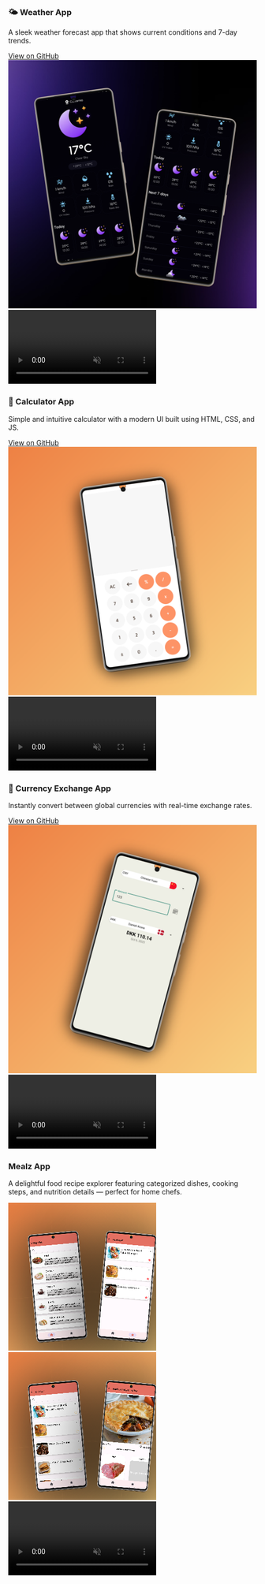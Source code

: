 <section class="project project-weather">
  <div class="project-info">
    <h3>🌤️ Weather App</h3>
    <p>A sleek weather forecast app that shows current conditions and 7-day trends.</p>
    <a href="https://github.com/mohamedshemees/MyWeatherApp">View on GitHub</a>
  </div>
  <div class="app-gallery">
    <img src="assets/weather_app.png" alt="Weather App UI" class="app-image" />
    <video autoplay loop muted playsinline class="app-gif">
      <source src="assets/weather_demo.webm" type="video/webm" />
    </video>
  </div>
</section>

<section class="project project-calculator">
  <div class="project-info">
    <h3>🧮 Calculator App</h3>
    <p>Simple and intuitive calculator with a modern UI built using HTML, CSS, and JS.</p>
    <a href="#">View on GitHub</a>
  </div>
  <div class="app-gallery">
    <img src="assets/calculator_mock.png" alt="Calculator App UI" class="app-image" />
    <video autoplay loop muted playsinline class="app-gif">
      <source src="assets/calculator_demo.webm" type="video/webm" />
    </video>
  </div>
</section>

<section class="project project-currency">
  <div class="project-info">
    <h3>💱 Currency Exchange App</h3>
    <p>Instantly convert between global currencies with real-time exchange rates.</p>
    <a href="https://github.com/mohamedshemees/CurrencyX">View on GitHub</a>
  </div>
  <div class="app-gallery">
    <img src="assets/currency_mock.png" alt="Currency Exchange App UI" class="app-image" />
    <video autoplay loop muted playsinline class="app-gif">
      <source src="assets/currency_demo.webm" type="video/webm" />
    </video>
  </div>

  
  <!-- Mealz App -->
  <section class="project project-mealz">
    <div class="project-info">
      <h3>Mealz App</h3>
      <p>A delightful food recipe explorer featuring categorized dishes, cooking steps, and nutrition details — perfect for home chefs.</p>
    </div>
    <div class="app-gallery">
      <img src="assets/mealz_mock_1.png" alt="Mealz App Mockup 1" class="app-image">
      <img src="assets/mealz_mock_2.png" alt="Mealz App Mockup 2" class="app-image">
      <video class="app-gif" autoplay loop muted playsinline>
        <source src="assets/mealz_demo.mp4" type="video/mp4">
        Your browser does not support the video tag.
      </video>
    </div>
  </section>
</section>
